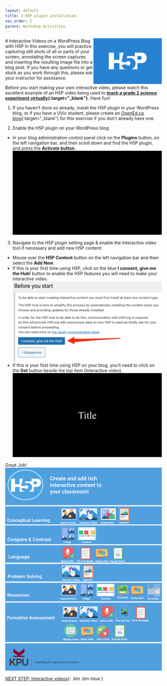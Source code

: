 ```yaml
---
layout: default
title: 2-H5P plugin installation 
nav_order: 2
parent: Workshop Activities
---
```

<img src="images/h5p.png" style="float:right;width:220px" alt="H5P logo"> 
# Interactive Videos on a WordPress Blog with H5P
In this exercise, you will practice capturing still shots of all or parts of your screen, annotating the screen captures and inserting the resulting image file into a blog post. If you have any questions or get stuck as you work through this, please ask your instructor for assistance.

Before you start making your own interactive video, please watch this excellent example of an H5P video being used to **[teach a grade 2 science experiment virtually](https://brittanyseducblog.opened.ca/2020/10/03/science-demonstration-video){:target="_blank"}**. Have fun!  

1. If you haven’t done so already, install the H5P plugin in your WordPress blog, or if you have a UVic student, please create an [OpenEd.ca blog](https://opened.ca/get-started/){:target="_blank"} for this exercise if you don’t already have one.

2. Enable the H5P plugin on your WordPress blog:
- In your blog administration control panel click on the **Plugins** button, on the left navigation bar, and then scroll down and find the H5P plugin, and press the **Activate button**.<br>
![Activate H5P plugin](images/h5p-01.gif)

3. Navigate to the H5P plugin setting page & enable the Interactive video tool if necessary and add new H5P content:
- Mouse over the **H5P Content** button on the left navigation bar and then select the **Add New**.
- If this is your first time using H5P, click on the blue **I consent, give me the Hub!** button to enable the H5P features you will need to make your interactive video.<br>
![Activate H5P Hub consent](images/h5p-02.png)
- If this is your first time using H5P on your blog, you’ll need to click on the **Get** button beside the top item (Interactive video).<br>
![Get H5P Interactive video plugin](images/h5p-03.gif)

Great Job!<br>
![H5P poster of tools](images/h5p-08.png)<br>

[NEXT STEP: Interactive videos](interactive.html){: .btn .btn-blue }<br>
